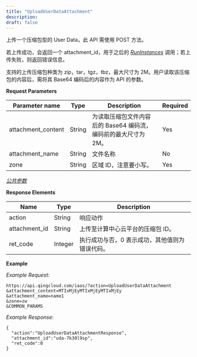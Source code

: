 ```yaml
---
title: "UploadUserDataAttachment"
description: 
draft: false
---
```




上传一个压缩包型的 User Data，此 API 需使用 POST 方法。

若上传成功，会返回一个 attachment_id，用于之后的 [_RunInstances_](../../instance/run_instances/) 调用；若上传失败，则返回错误信息。

支持的上传压缩包种类为 zip，tar，tgz，tbz，最大尺寸为 2M。用户读取该压缩包的内容后，需将其 Base64 编码后的内容作为 API 的参数。

**Request Parameters**

| Parameter name | Type | Description | Required |
| --- | --- | --- | --- |
| attachment_content | String | 为读取压缩包文件内容后的 Base64 编码流，编码前的最大尺寸为 2M。 | Yes |
| attachment_name | String | 文件名称 | No |
| zone | String | 区域 ID，注意要小写。 | Yes |

[_公共参数_](../../../parameters/)

**Response Elements**

| Name | Type | Description |
| --- | --- | --- |
| action | String | 响应动作 |
| attachment_id | String | 上传至计算中心云平台的压缩包 ID。 |
| ret_code | Integer | 执行成功与否，0 表示成功，其他值则为错误代码。 |

**Example**

_Example Request_:

```
https://api.qingcloud.com/iaas/?action=UploadUserDataAttachment
&attachment_content=MTIxMjEyMTIxMjEyMTIxMjEy
&attachment_name=name1
&zone=zw
&COMMON_PARAMS
```

_Example Response_:

```
{
  "action":"UploadUserDataAttachmentResponse",
  "attachment_id":"uda-7k30l9sp",
  "ret_code":0
}
```
